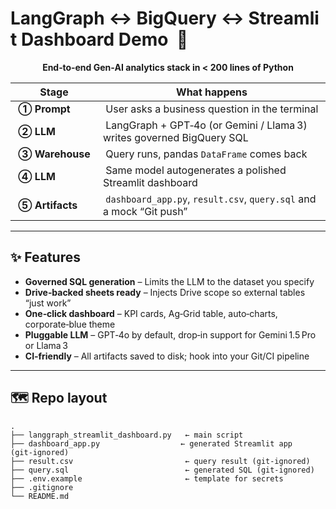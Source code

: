 <!-- README.md -->
# LangGraph ↔ BigQuery ↔ Streamlit Dashboard Demo &nbsp;🚀

<div align="center">

**End‑to‑end Gen‑AI analytics stack in < 200 lines of Python**

| Stage | What happens |
|-------|--------------|
| **① Prompt** | User asks a business question in the terminal |
| **② LLM** | LangGraph + GPT‑4o (or Gemini / Llama 3) writes governed BigQuery SQL |
| **③ Warehouse** | Query runs, pandas `DataFrame` comes back |
| **④ LLM** | Same model autogenerates a polished Streamlit dashboard |
| **⑤ Artifacts** | `dashboard_app.py`, `result.csv`, `query.sql` and a mock “Git push” |

</div>

---

## ✨ Features

- **Governed SQL generation** – Limits the LLM to the dataset you specify  
- **Drive‑backed sheets ready** – Injects Drive scope so external tables “just work”  
- **One‑click dashboard** – KPI cards, Ag‑Grid table, auto‑charts, corporate‑blue theme  
- **Pluggable LLM** – GPT‑4o by default, drop‑in support for Gemini 1.5 Pro or Llama 3    
- **CI‑friendly** – All artifacts saved to disk; hook into your Git/CI pipeline

---

## 🗺️ Repo layout

```text
.
├── langgraph_streamlit_dashboard.py   ← main script
├── dashboard_app.py                  ← generated Streamlit app (git‑ignored)
├── result.csv                         ← query result (git‑ignored)
├── query.sql                          ← generated SQL (git‑ignored)
├── .env.example                       ← template for secrets
├── .gitignore
└── README.md
